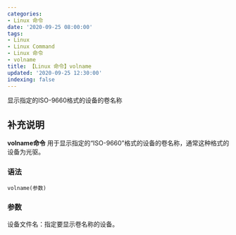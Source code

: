 ```yaml
---
categories:
- Linux 命令
date: '2020-09-25 08:00:00'
tags:
- Linux
- Linux Command
- Linux 命令
- volname
title: 【Linux 命令】volname
updated: '2020-09-25 12:30:00'
indexing: false
---
```


显示指定的ISO-9660格式的设备的卷名称

## 补充说明

**volname命令** 用于显示指定的“ISO-9660”格式的设备的卷名称，通常这种格式的设备为光驱。

###  语法

```shell
volname(参数)
```

###  参数

设备文件名：指定要显示卷名称的设备。


<!-- Linux命令行搜索引擎：https://jaywcjlove.github.io/linux-command/ -->